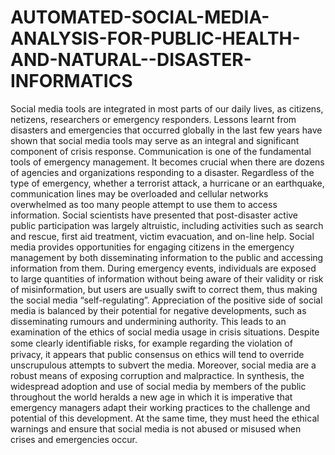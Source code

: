 # AUTOMATED-SOCIAL-MEDIA-ANALYSIS-FOR-PUBLIC-HEALTH-AND-NATURAL--DISASTER-INFORMATICS

Social media tools are integrated in most parts of our daily lives, as citizens, netizens, researchers or emergency responders. Lessons learnt from disasters and emergencies that occurred globally in the last few years have shown that social media tools may serve as an integral and significant component of crisis response. Communication is one of the fundamental tools of emergency management. It becomes crucial when there are dozens of agencies and organizations responding to a disaster. Regardless of the type of emergency, whether a terrorist attack, a hurricane or an earthquake, communication lines may be overloaded and cellular networks overwhelmed as too many people attempt to use them to access information. Social scientists have presented that post-disaster active public participation was largely altruistic, including activities such as search and rescue, first aid treatment, victim evacuation, and on-line help. Social media provides opportunities for engaging citizens in the emergency management by both disseminating information to the public and accessing information from them. During emergency events, individuals are exposed to large quantities of information without being aware of their validity or risk of misinformation, but users are usually swift to correct them, thus making the social media “self-regulating”. Appreciation of the positive side of social media is balanced by their potential for negative developments, such as disseminating rumours and undermining authority. This leads to an examination of the ethics of social media usage in crisis situations. Despite some clearly identiﬁable risks, for example regarding the violation of privacy, it appears that public consensus on ethics will tend to override unscrupulous attempts to subvert the media. Moreover, social media are a robust means of exposing corruption and malpractice. In synthesis, the widespread adoption and use of social media by members of the public throughout the world heralds a new age in which it is imperative that emergency managers adapt their working practices to the challenge and potential of this development. At the same time, they must heed the ethical warnings and ensure that social media is not abused or misused when crises and emergencies occur.
